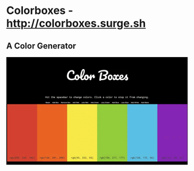 # Colorboxes - http://colorboxes.surge.sh
## A Color Generator

![Preview Image](https://raw.githubusercontent.com/matthewsecrist/colorboxes/master/giphy.gif)